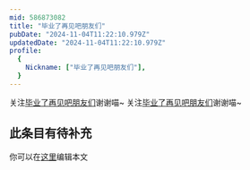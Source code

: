 ```yaml
---
mid: 586873082
title: "毕业了再见吧朋友们"
pubDate: "2024-11-04T11:22:10.979Z"
updatedDate: "2024-11-04T11:22:10.979Z"
profile:
  {
    Nickname: ["毕业了再见吧朋友们"],
  }
---
```


关注[毕业了再见吧朋友们](https://space.bilibili.com/586873082)谢谢喵~ 关注[毕业了再见吧朋友们](https://space.bilibili.com/586873082)谢谢喵~

## 此条目有待补充
你可以在[这里](https://github.com/Yuhanawa/VTuber.ICU-Content/edit/master/v/毕业了再见吧朋友们/index.md)编辑本文
